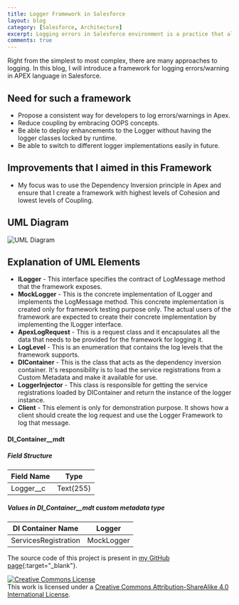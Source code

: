```yaml
---
title: Logger Framework in Salesforce
layout: blog
category: [Salesforce, Architecture]
excerpt: Logging errors in Salesforce environment is a practice that almost every organization and developer follows. In this blog, I will introduce a logging framework that will ensure that logging is done consistently.
comments: true
---
```


Right from the simplest to most complex, there are many approaches to logging. In this blog, I will introduce a framework for logging errors/warning in APEX language in Salesforce.

## Need for such a framework
- Propose a consistent way for developers to log errors/warnings in Apex.
- Reduce coupling by embracing OOPS concepts.
- Be able to deploy enhancements to the Logger without having the logger classes locked by runtime.
- Be able to switch to different logger implementations easily in future.

## Improvements that I aimed in this Framework
- My focus was to use the Dependency Inversion principle in Apex and ensure that I create a framework with highest levels of Cohesion and lowest levels of Coupling.

## UML Diagram
![UML Diagram](https://abhisheksubbusite.s3-ap-southeast-1.amazonaws.com/images/LoggerFramework.png)

## Explanation of UML Elements
- **ILogger** - This interface specifies the contract of LogMessage method that the framework exposes.
- **MockLogger** - This is the concrete implementation of ILogger and implements the LogMessage method. This concrete implementation is created only for framework testing purpose only. The actual users of the framework are expected to create their concrete implementation by implementing the ILogger interface.
- **ApexLogRequest** - This is a request class and it encapsulates all the data that needs to be provided for the framework for logging it.
- **LogLevel** - This is an enumeration that contains the log levels that the framework supports.
- **DIContainer** - This is the class that acts as the dependency inversion container. It's responsibility is to load the service registrations from a Custom Metadata and make it available for use.
- **LoggerInjector** - This class is responsible for getting the service registrations loaded by DIContainer and return the instance of the logger instance.
- **Client** - This element is only for demonstration purpose. It shows how a client should create the log request and use the Logger Framework to log that message.

#### DI_Container\_\_mdt

##### Field Structure

| Field Name                 | Type     |
| -------------------------- | -------- |
| Logger\_\_c                | Text(255) |

##### Values in DI_Container\_\_mdt custom metadata type

| DI Container Name      | Logger                |
| ---------------------- | --------------------- |
| ServicesRegistration   | MockLogger            |


The source code of this project is present in [my GitHub page](https://github.com/abhisheksubbu/ApexLoggerFramework){:target="\_blank"}.

<a rel="license" href="http://creativecommons.org/licenses/by-sa/4.0/"><img alt="Creative Commons License" style="border-width:0" src="https://i.creativecommons.org/l/by-sa/4.0/88x31.png" /></a><br />This work is licensed under a <a rel="license" href="http://creativecommons.org/licenses/by-sa/4.0/">Creative Commons Attribution-ShareAlike 4.0 International License</a>.